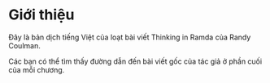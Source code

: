 # Giới thiệu

Đây là bản dịch tiếng Việt của loạt bài viết Thinking in Ramda của Randy Coulman. 

Các bạn có thể tìm thấy đường dẫn đến bài viết gốc của tác giả ở phần cuối của mỗi chương.



